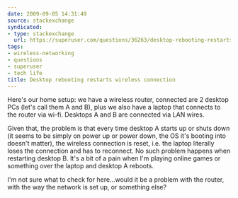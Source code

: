 ```yaml
---
date: 2009-09-05 14:31:49
source: stackexchange
syndicated:
- type: stackexchange
  url: https://superuser.com/questions/36263/desktop-rebooting-restarts-wireless-connection
tags:
- wireless-networking
- questions
- superuser
- tech life
title: Desktop rebooting restarts wireless connection
---
```


Here's our home setup: we have a wireless router, connected are 2 desktop PCs (let's call them A and B), plus we also have a laptop that connects to the router via wi-fi. Desktops A and B are connected via LAN wires.

Given that, the problem is that every time desktop A starts up or shuts down (it seems to be simply on power up or power down, the OS it's booting into doesn't matter), the wireless connection is reset, i.e. the laptop literally loses the connection and has to reconnect. No such problem happens when restarting desktop B. It's a bit of a pain when I'm playing online games or something over the laptop and desktop A reboots. 

I'm not sure what to check for here...would it be a problem with the router, with the way the network is set up, or something else?